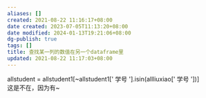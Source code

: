 ```yaml
---
aliases: []
created: 2021-08-22 11:16:17+08:00
date created: 2023-07-05T11:13:20+08:00
date modified: 2024-01-13T19:21:06+08:00
dg-publish: true
tags: []
title: 查找某一列的数值在另一个dataframe里
updated: 2021-08-22 11:17:03+08:00
---
```


allstudent = allstudent1\[\~allstudent1\[' 学号 '\].isin(allliuxiao\[' 学号 '\])\]  
这是不在，因为有\~